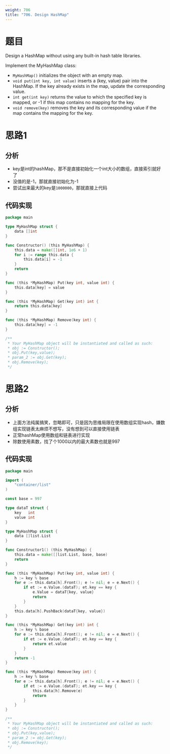 ```yaml
---
weight: 706
title: "706. Design HashMap"
---
```


# 题目

Design a HashMap without using any built-in hash table libraries.

Implement the MyHashMap class:

- `MyHashMap()` initializes the object with an empty map.
- `void put(int key, int value)` inserts a (key, value) pair into the HashMap. If the key already exists in the map, update the corresponding value.
- `int get(int key)` returns the value to which the specified key is mapped, or -1 if this map contains no mapping for the key.
- `void remove(key)` removes the key and its corresponding value if the map contains the mapping for the key.


# 思路1

## 分析

- key是int的hashMap，那不是直接初始化一个int大小的数组，直接索引就好了
- 没值的是-1，那就直接初始化为-1
- 尝试出来最大的key是`1000000`，那就直接上代码

## 代码实现

```go
package main

type MyHashMap struct {
	data []int
}

func Constructor() (this MyHashMap) {
	this.data = make([]int, 1e6 + 1)
	for i := range this.data {
		this.data[i] = -1
	}
	return
}

func (this *MyHashMap) Put(key int, value int) {
	this.data[key] = value
}

func (this *MyHashMap) Get(key int) int {
	return this.data[key]
}

func (this *MyHashMap) Remove(key int) {
	this.data[key] = -1
}

/**
 * Your MyHashMap object will be instantiated and called as such:
 * obj := Constructor();
 * obj.Put(key,value);
 * param_2 := obj.Get(key);
 * obj.Remove(key);
 */
```

# 思路2

## 分析

- 上面方法纯属搞笑，忽略即可，只是因为思维局限在使用数组实现hash，嫌数组实现链表太麻烦不想写，没有想到可以直接使用链表
- 正常hashMap使用数组和链表进行实现
- 除数使用素数，找了个1000以内的最大素数也就是997

## 代码实现

```go
package main

import (
	"container/list"
)

const base = 997

type dataT struct {
	key   int
	value int
}

type MyHashMap struct {
	data []list.List
}

func Constructor1() (this MyHashMap) {
	this.data = make([]list.List, base, base)
	return
}

func (this *MyHashMap) Put(key int, value int) {
	h := key % base
	for e := this.data[h].Front(); e != nil; e = e.Next() {
		if et := e.Value.(dataT); et.key == key {
			e.Value = dataT{key, value}
			return
		}
	}
	this.data[h].PushBack(dataT{key, value})
}

func (this *MyHashMap) Get(key int) int {
	h := key % base
	for e := this.data[h].Front(); e != nil; e = e.Next() {
		if et := e.Value.(dataT); et.key == key {
			return et.value
		}
	}
	return -1
}

func (this *MyHashMap) Remove(key int) {
	h := key % base
	for e := this.data[h].Front(); e != nil; e = e.Next() {
		if et := e.Value.(dataT); et.key == key {
			this.data[h].Remove(e)
			return
		}
	}
}

/**
 * Your MyHashMap object will be instantiated and called as such:
 * obj := Constructor();
 * obj.Put(key,value);
 * param_2 := obj.Get(key);
 * obj.Remove(key);
 */
```
